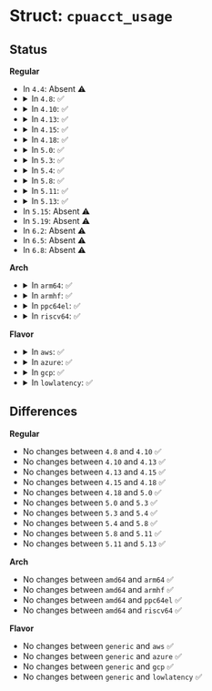 # Struct: <code>cpuacct_usage</code>

## Status
<b>Regular</b>
<ul>
<li>
In <code>4.4</code>: Absent ⚠️
</li>
<li>
<details>
<summary>In <code>4.8</code>: ✅</summary>

```c
struct cpuacct_usage {
    u64 usages[2];
};
```
</details>
</li>
<li>
<details>
<summary>In <code>4.10</code>: ✅</summary>

```c
struct cpuacct_usage {
    u64 usages[2];
};
```
</details>
</li>
<li>
<details>
<summary>In <code>4.13</code>: ✅</summary>

```c
struct cpuacct_usage {
    u64 usages[2];
};
```
</details>
</li>
<li>
<details>
<summary>In <code>4.15</code>: ✅</summary>

```c
struct cpuacct_usage {
    u64 usages[2];
};
```
</details>
</li>
<li>
<details>
<summary>In <code>4.18</code>: ✅</summary>

```c
struct cpuacct_usage {
    u64 usages[2];
};
```
</details>
</li>
<li>
<details>
<summary>In <code>5.0</code>: ✅</summary>

```c
struct cpuacct_usage {
    u64 usages[2];
};
```
</details>
</li>
<li>
<details>
<summary>In <code>5.3</code>: ✅</summary>

```c
struct cpuacct_usage {
    u64 usages[2];
};
```
</details>
</li>
<li>
<details>
<summary>In <code>5.4</code>: ✅</summary>

```c
struct cpuacct_usage {
    u64 usages[2];
};
```
</details>
</li>
<li>
<details>
<summary>In <code>5.8</code>: ✅</summary>

```c
struct cpuacct_usage {
    u64 usages[2];
};
```
</details>
</li>
<li>
<details>
<summary>In <code>5.11</code>: ✅</summary>

```c
struct cpuacct_usage {
    u64 usages[2];
};
```
</details>
</li>
<li>
<details>
<summary>In <code>5.13</code>: ✅</summary>

```c
struct cpuacct_usage {
    u64 usages[2];
};
```
</details>
</li>
<li>
In <code>5.15</code>: Absent ⚠️
</li>
<li>
In <code>5.19</code>: Absent ⚠️
</li>
<li>
In <code>6.2</code>: Absent ⚠️
</li>
<li>
In <code>6.5</code>: Absent ⚠️
</li>
<li>
In <code>6.8</code>: Absent ⚠️
</li>
</ul>
<b>Arch</b>
<ul>
<li>
<details>
<summary>In <code>arm64</code>: ✅</summary>

```c
struct cpuacct_usage {
    u64 usages[2];
};
```
</details>
</li>
<li>
<details>
<summary>In <code>armhf</code>: ✅</summary>

```c
struct cpuacct_usage {
    u64 usages[2];
};
```
</details>
</li>
<li>
<details>
<summary>In <code>ppc64el</code>: ✅</summary>

```c
struct cpuacct_usage {
    u64 usages[2];
};
```
</details>
</li>
<li>
<details>
<summary>In <code>riscv64</code>: ✅</summary>

```c
struct cpuacct_usage {
    u64 usages[2];
};
```
</details>
</li>
</ul>
<b>Flavor</b>
<ul>
<li>
<details>
<summary>In <code>aws</code>: ✅</summary>

```c
struct cpuacct_usage {
    u64 usages[2];
};
```
</details>
</li>
<li>
<details>
<summary>In <code>azure</code>: ✅</summary>

```c
struct cpuacct_usage {
    u64 usages[2];
};
```
</details>
</li>
<li>
<details>
<summary>In <code>gcp</code>: ✅</summary>

```c
struct cpuacct_usage {
    u64 usages[2];
};
```
</details>
</li>
<li>
<details>
<summary>In <code>lowlatency</code>: ✅</summary>

```c
struct cpuacct_usage {
    u64 usages[2];
};
```
</details>
</li>
</ul>

## Differences
<b>Regular</b>
<ul>
<li>
No changes between <code>4.8</code> and <code>4.10</code> ✅
</li>
<li>
No changes between <code>4.10</code> and <code>4.13</code> ✅
</li>
<li>
No changes between <code>4.13</code> and <code>4.15</code> ✅
</li>
<li>
No changes between <code>4.15</code> and <code>4.18</code> ✅
</li>
<li>
No changes between <code>4.18</code> and <code>5.0</code> ✅
</li>
<li>
No changes between <code>5.0</code> and <code>5.3</code> ✅
</li>
<li>
No changes between <code>5.3</code> and <code>5.4</code> ✅
</li>
<li>
No changes between <code>5.4</code> and <code>5.8</code> ✅
</li>
<li>
No changes between <code>5.8</code> and <code>5.11</code> ✅
</li>
<li>
No changes between <code>5.11</code> and <code>5.13</code> ✅
</li>
</ul>
<b>Arch</b>
<ul>
<li>
No changes between <code>amd64</code> and <code>arm64</code> ✅
</li>
<li>
No changes between <code>amd64</code> and <code>armhf</code> ✅
</li>
<li>
No changes between <code>amd64</code> and <code>ppc64el</code> ✅
</li>
<li>
No changes between <code>amd64</code> and <code>riscv64</code> ✅
</li>
</ul>
<b>Flavor</b>
<ul>
<li>
No changes between <code>generic</code> and <code>aws</code> ✅
</li>
<li>
No changes between <code>generic</code> and <code>azure</code> ✅
</li>
<li>
No changes between <code>generic</code> and <code>gcp</code> ✅
</li>
<li>
No changes between <code>generic</code> and <code>lowlatency</code> ✅
</li>
</ul>
